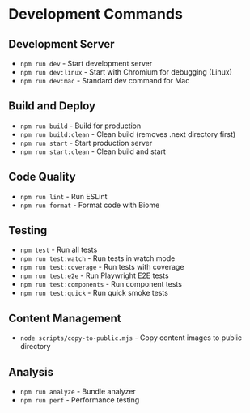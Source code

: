 # Development Commands

## Development Server
- `npm run dev` - Start development server
- `npm run dev:linux` - Start with Chromium for debugging (Linux)
- `npm run dev:mac` - Standard dev command for Mac

## Build and Deploy
- `npm run build` - Build for production
- `npm run build:clean` - Clean build (removes .next directory first)
- `npm run start` - Start production server
- `npm run start:clean` - Clean build and start

## Code Quality
- `npm run lint` - Run ESLint
- `npm run format` - Format code with Biome

## Testing
- `npm test` - Run all tests
- `npm run test:watch` - Run tests in watch mode
- `npm run test:coverage` - Run tests with coverage
- `npm run test:e2e` - Run Playwright E2E tests
- `npm run test:components` - Run component tests
- `npm run test:quick` - Run quick smoke tests

## Content Management
- `node scripts/copy-to-public.mjs` - Copy content images to public directory

## Analysis
- `npm run analyze` - Bundle analyzer
- `npm run perf` - Performance testing